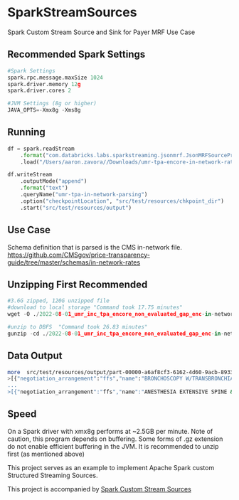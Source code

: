 # SparkStreamSources
Spark Custom Stream Source and Sink for Payer MRF Use Case

## Recommended Spark Settings

``` python
#Spark Settings
spark.rpc.message.maxSize 1024
spark.driver.memory 12g
spark.driver.cores 2

#JVM Settings (8g or higher)
JAVA_OPTS=-Xmx8g -Xms8g

```

## Running

``` python
df = spark.readStream
    .format("com.databricks.labs.sparkstreaming.jsonmrf.JsonMRFSourceProvider")
    .load("/Users/aaron.zavora//Downloads/umr-tpa-encore-in-network-rates.json")

df.writeStream
    .outputMode("append")
    .format("text")
    .queryName("umr-tpa-in-network-parsing")
    .option("checkpointLocation", "src/test/resources/chkpoint_dir")
    .start("src/test/resources/output")
``` 

## Use Case 

Schema definition that is parsed is the CMS in-network file. https://github.com/CMSgov/price-transparency-guide/tree/master/schemas/in-network-rates

## Unzipping First Recommended


```python
#3.6G zipped, 120G unzipped file 
#download to local storage "Command took 17.75 minutes"
wget -O ./2022-08-01_umr_inc_tpa_encore_non_evaluated_gap_enc-in-network-rates.json.gz https://uhc-tic-mrf.azureedge.net/public-mrf/2022-08-01/2022-08-01_UMR--Inc-_TPA_ENCORE-ENTERPRISES-AIRROSTI-DCI_TX-DALLAS-NON-EVALUATED-GAP_-ENC_NXBJ_in-network-rates.json.gz

#unzip to DBFS  "Command took 26.83 minutes"
gunzip -cd ./2022-08-01_umr_inc_tpa_encore_non_evaluated_gap_enc-in-network-rates.json.gz > /dbfs/user/hive/warehouse/hls_dev_payer_transparency.db/raw_files/2022-08-01_umr_inc_tpa_encore_non_evaluated_gap_enc-in-network-rates.json 
```


## Data Output

``` bash
more  src/test/resources/output/part-00000-a6af8cf3-6162-4d60-9acb-8933bac19b8b-c000.txt
>[{"negotiation_arrangement":"ffs","name":"BRONCHOSCOPY W/TRANSBRONCHIAL LUNG BX EACH LOBE","billi
...
>[{"negotiation_arrangement":"ffs","name":"ANESTHESIA EXTENSIVE SPINE & SPINAL CORD","bil

```

## Speed 

On a Spark driver with xmx8g performs at ~2.5GB per minute. Note of caution, this program depends on buffering. Some forms of .gz extension do not enable efficient buffering in the JVM. It is recommended to unzip first (as mentioned above)

This project serves as an example to implement Apache Spark custom Structured Streaming Sources. 

This project is accompanied by [Spark Custom Stream Sources](https://hackernoon.com/spark-custom-stream-sources-ec360b8ae240)


